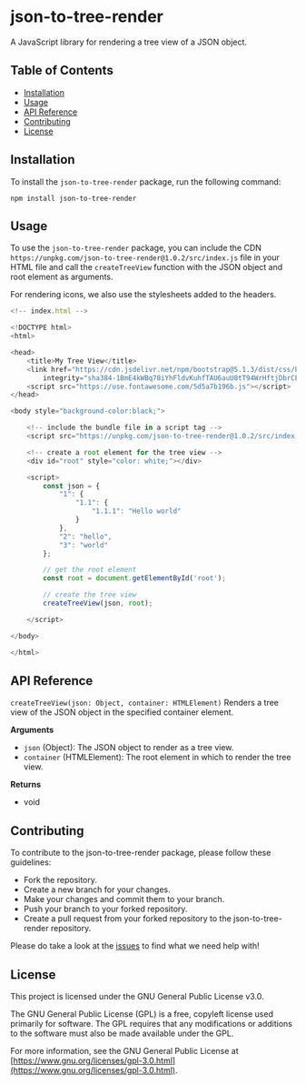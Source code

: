 # json-to-tree-render

A JavaScript library for rendering a tree view of a JSON object.

## Table of Contents

- [Installation](#installation)
- [Usage](#usage)
- [API Reference](#api-reference)
- [Contributing](#contributing)
- [License](#license)

## Installation

To install the `json-to-tree-render` package, run the following command:

```
npm install json-to-tree-render
```


## Usage

To use the `json-to-tree-render` package, you can include the CDN `https://unpkg.com/json-to-tree-render@1.0.2/src/index.js` file in your HTML file and call the `createTreeView` function with the JSON object and root element as arguments.

For rendering icons, we also use the stylesheets added to the headers.

```js
<!-- index.html -->

<!DOCTYPE html>
<html>

<head>
    <title>My Tree View</title>
    <link href="https://cdn.jsdelivr.net/npm/bootstrap@5.1.3/dist/css/bootstrap.min.css" rel="stylesheet"
        integrity="sha384-1BmE4kWBq78iYhFldvKuhfTAU6auU8tT94WrHftjDbrCEXSU1oBoqyl2QvZ6jIW3" crossorigin="anonymous">
    <script src="https://use.fontawesome.com/5d5a7b196b.js"></script>
</head>

<body style="background-color:black;">

    <!-- include the bundle file in a script tag -->
    <script src="https://unpkg.com/json-to-tree-render@1.0.2/src/index.js"></script>

    <!-- create a root element for the tree view -->
    <div id="root" style="color: white;"></div>

    <script>
        const json = {
            "1": {
                "1.1": {
                    "1.1.1": "Hello world"
                }
            },
            "2": "hello",
            "3": "world"
        };

        // get the root element
        const root = document.getElementById('root');

        // create the tree view
        createTreeView(json, root);

    </script>

</body>

</html>
```

## API Reference
`createTreeView(json: Object, container: HTMLElement)` Renders a tree view of the JSON object in the specified container element.

**Arguments**
- `json` (Object): The JSON object to render as a tree view.
- `container` (HTMLElement): The root element in which to render the tree view.

**Returns**
- void

## Contributing
To contribute to the json-to-tree-render package, please follow these guidelines:
 - Fork the repository.
 - Create a new branch for your changes.
 - Make your changes and commit them to your branch.
 - Push your branch to your forked repository.
 - Create a pull request from your forked repository to the json-to-tree-render repository.
 
 Please do take a look at the [issues](https://github.com/aceta-minophen/json-to-tree-render/issues) to find what we need help with!
 
## License

This project is licensed under the GNU General Public License v3.0.

The GNU General Public License (GPL) is a free, copyleft license used primarily for software. The GPL requires that any modifications or additions to the software must also be made available under the GPL.

For more information, see the GNU General Public License at [https://www.gnu.org/licenses/gpl-3.0.html](https://www.gnu.org/licenses/gpl-3.0.html).
